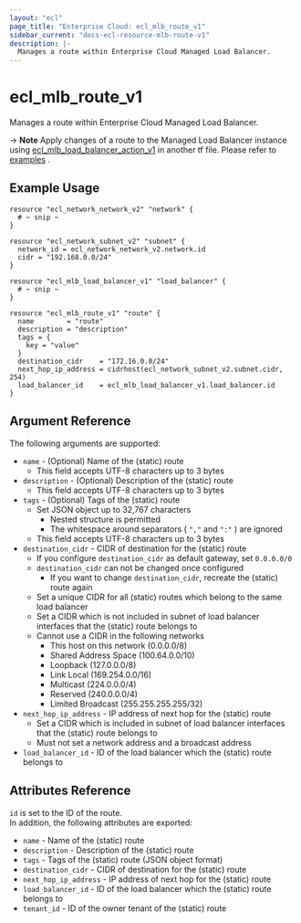```yaml
---
layout: "ecl"
page_title: "Enterprise Cloud: ecl_mlb_route_v1"
sidebar_current: "docs-ecl-resource-mlb-route-v1"
description: |-
  Manages a route within Enterprise Cloud Managed Load Balancer.
---
```


# ecl\_mlb\_route\_v1

Manages a route within Enterprise Cloud Managed Load Balancer.

-> **Note** Apply changes of a route to the Managed Load Balancer instance using [ecl_mlb_load_balancer_action_v1](./mlb_load_balancer_action_v1) in another tf file. Please refer to [examples](https://github.com/nttcom/terraform-provider-ecl/tree/master/examples/managed-load-balancer) .

## Example Usage

```hcl
resource "ecl_network_network_v2" "network" {
  # ~ snip ~
}

resource "ecl_network_subnet_v2" "subnet" {
  network_id = ecl_network_network_v2.network.id
  cidr = "192.168.0.0/24"
}

resource "ecl_mlb_load_balancer_v1" "load_balancer" {
  # ~ snip ~
}

resource "ecl_mlb_route_v1" "route" {
  name        = "route"
  description = "description"
  tags = {
    key = "value"
  }
  destination_cidr    = "172.16.0.0/24"
  next_hop_ip_address = cidrhost(ecl_network_subnet_v2.subnet.cidr, 254)
  load_balancer_id    = ecl_mlb_load_balancer_v1.load_balancer.id
}
```

## Argument Reference

The following arguments are supported:

* `name` - (Optional) Name of the (static) route
    * This field accepts UTF-8 characters up to 3 bytes
* `description` - (Optional) Description of the (static) route
    * This field accepts UTF-8 characters up to 3 bytes
* `tags` - (Optional) Tags of the (static) route
    * Set JSON object up to 32,767 characters
        * Nested structure is permitted
        * The whitespace around separators ( `","` and `":"` ) are ignored
    * This field accepts UTF-8 characters up to 3 bytes
* `destination_cidr` - CIDR of destination for the (static) route
    * If you configure `destination_cidr` as default gateway, set `0.0.0.0/0`
    * `destination_cidr` can not be changed once configured
        * If you want to change `destination_cidr`, recreate the (static) route again
    * Set a unique CIDR for all (static) routes which belong to the same load balancer
    * Set a CIDR which is not included in subnet of load balancer interfaces that the (static) route belongs to
    * Cannot use a CIDR in the following networks
        * This host on this network (0.0.0.0/8)
        * Shared Address Space (100.64.0.0/10)
        * Loopback (127.0.0.0/8)
        * Link Local (169.254.0.0/16)
        * Multicast (224.0.0.0/4)
        * Reserved (240.0.0.0/4)
        * Limited Broadcast (255.255.255.255/32)
* `next_hop_ip_address` - IP address of next hop for the (static) route
    * Set a CIDR which is included in subnet of load balancer interfaces that the (static) route belongs to
    * Must not set a network address and a broadcast address
* `load_balancer_id` - ID of the load balancer which the (static) route belongs to

## Attributes Reference

`id` is set to the ID of the route.<br>
In addition, the following attributes are exported:

* `name` - Name of the (static) route
* `description` - Description of the (static) route
* `tags` - Tags of the (static) route (JSON object format)
* `destination_cidr` - CIDR of destination for the (static) route
* `next_hop_ip_address` - IP address of next hop for the (static) route
* `load_balancer_id` - ID of the load balancer which the (static) route belongs to
* `tenant_id` - ID of the owner tenant of the (static) route
